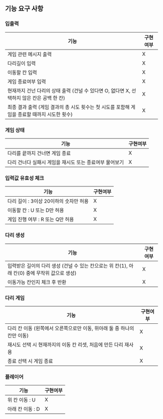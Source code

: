 ## 기능 요구 사항

### 입출력
| 기능                                                       | 구현여부 |
|----------------------------------------------------------|------|
| 게임 관련 메시지 출력                                             | X    |
| 다리길이 입력                                                  | X    |
| 이동할 칸 입력                                                 | X    |
| 게임 종료여부 입력                                               | X    |
| 현재까지 건넌 다리의 상태 출력 (건널 수 있다면 O, 없다면 X, 선택하지 않은 칸은 공백 한 칸) | X    |
| 최종 결과 출력 (게임 결과의 총 시도 횟수는 첫 시도를 포함해 게임을 종료할 때까지 시도한 횟수)  | X    |

### 게임 상태
| 기능                                 | 구현여부 |
|------------------------------------|------|
| 다리를 끝까지 건너면  게임 종료                 | X    |
| 다리 건너다 실패시 게임을 재시도 또는 종료여부 물어보기    | X    |

### 입력값 유효성 체크
| 기능                       | 구현여부 |
|--------------------------|------|
| 다리 길이 : 3이상 20이하의 숫자만 허용 | X    |
| 이동할 칸 : U 또는 D만 허용       | X    |
| 게임 진행 여부 : R 또는 Q만 허용    | X    |

### 다리 생성
| 기능                                                          | 구현여부 |
|-------------------------------------------------------------|------|
| 입력받은 길이의 다리 생성 (건널 수 있는 칸으로는 위 칸(1), 아래 칸(0) 중에 무작위 값으로 생성) | X    |
| 이동가능 칸인지 체크 후 반환                                            | X    |

### 다리 게임
| 기능                                          | 구현여부 |
|---------------------------------------------|------|
| 다리 칸 이동 (왼쪽에서 오른쪽으로만 이동, 위아래 둘 중 하나의 칸만 이동) | X    |
| 재시도 선택 시 현재까지의 이동 칸 리셋, 처음에 만든 다리 재사용       | X    |
| 종료 선택 시 게임 종료                               | X    |

### 플레이어

| 기능            | 구현여부 |
|---------------|------|
| 위 칸 이동 : U    | X    |
| 아래 칸 이동 : D   | X    |
